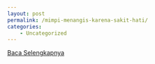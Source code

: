 ```yaml
---
layout: post
permalink: /mimpi-menangis-karena-sakit-hati/
categories:
    - Uncategorized
---
```


[Baca Selengkapnya](/04)